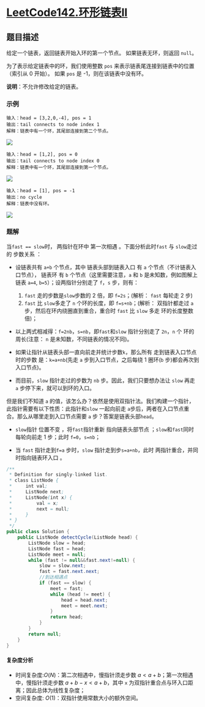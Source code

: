 # [LeetCode142.环形链表II](https://leetcode-cn.com/problems/linked-list-cycle-ii/)
## 题目描述
给定一个链表，返回链表开始入环的第一个节点。 如果链表无环，则返回 `null`。

为了表示给定链表中的环，我们使用整数 `pos` 来表示链表尾连接到链表中的位置（索引从 0 开始）。 如果 `pos` 是 -1，则在该链表中没有环。

**说明**：不允许修改给定的链表。
### 示例
```
输入：head = [3,2,0,-4], pos = 1
输出：tail connects to node index 1
解释：链表中有一个环，其尾部连接到第二个节点。
```
![](https://picgp.oss-cn-beijing.aliyuncs.com/img/20200707190300.png)

```
输入：head = [1,2], pos = 0
输出：tail connects to node index 0
解释：链表中有一个环，其尾部连接到第一个节点。
```

![](https://picgp.oss-cn-beijing.aliyuncs.com/img/20200707190320.png)

```
输入：head = [1], pos = -1
输出：no cycle
解释：链表中没有环。
```
![](https://picgp.oss-cn-beijing.aliyuncs.com/img/20200707190334.png)

### 题解
当`fast == slow`时， 两指针在环中 第一次相遇 。下面分析此时`fast` 与 `slow`走过的 步数关系 ：

- 设链表共有 `a+b` 个节点，其中 链表头部到链表入口 有 `a` 个节点（不计链表入口节点）， 链表环 有 `b` 个节点（这里需要注意，`a` 和 `b` 是未知数，例如图解上链表 `a=4`, `b=5`）；设两指针分别走了 `f`，`s` 步，则有：
  1. `fast` 走的步数是`slow`步数的 2 倍，即 `f=2s`；(解析： `fast` 每轮走 2 步)
  2. `fast` 比 `slow`多走了 `n` 个环的长度，即 `f=s+nb`；(解析： 双指针都走过 `a` 步，然后在环内绕圈直到重合，重合时 `fast` 比 `slow` 多走 环的长度整数倍)；
- 以上两式相减得：`f=2nb`，`s=nb`，即`fast`和`slow` 指针分别走了 `2n`，`n` 个 环的周长(注意： `n` 是未知数，不同链表的情况不同)。
  
- 如果让指针从链表头部一直向前走并统计步数`k`，那么所有 走到链表入口节点时的步数 是：`k=a+nb`(先走 `a` 步到入口节点，之后每绕 1 圈环(`b` 步)都会再次到入口节点)。
- 而目前，`slow` 指针走过的步数为 `nb` 步。因此，我们只要想办法让 `slow` 再走 `a` 步停下来，就可以到环的入口。

但是我们不知道 `a` 的值，该怎么办？依然是使用双指针法。我们构建一个指针，此指针需要有以下性质：此指针和`slow` 一起向前走 `a`步后，两者在入口节点重合。那么从哪里走到入口节点需要 `a` 步？答案是链表头部`head`。

- `slow`指针 位置不变 ，将`fast`指针重新 指向链表头部节点 ；`slow`和`fast`同时每轮向前走 1 步；此时 `f=0`，`s=nb`；

- 当 `fast` 指针走到`f=a` 步时，`slow` 指针走到步`s=a+nb`，此时 两指针重合，并同时指向链表环入口 。

```java
/**
 * Definition for singly-linked list.
 * class ListNode {
 *     int val;
 *     ListNode next;
 *     ListNode(int x) {
 *         val = x;
 *         next = null;
 *     }
 * }
 */
public class Solution {
    public ListNode detectCycle(ListNode head) {
        ListNode slow = head;
        ListNode fast = head;
        ListNode meet = null;
        while (fast != null&&fast.next!=null) {
            slow = slow.next;
            fast = fast.next.next;
            //到达相遇点
            if (fast == slow) {
                meet = fast;
                while (head != meet) {
                    head = head.next;
                    meet = meet.next;
                }
                return head;
            }
        }
        return null;
    }
}
```
#### 复杂度分析
- 时间复杂度:$O(N)$：第二次相遇中，慢指针须走步数 $a<a+b$；第一次相遇中，慢指针须走步数 $a+b−x<a+b$，其中 `x` 为双指针重合点与环入口距离；因此总体为线性复杂度；
- 空间复杂度: $O(1)$：双指针使用常数大小的额外空间。


